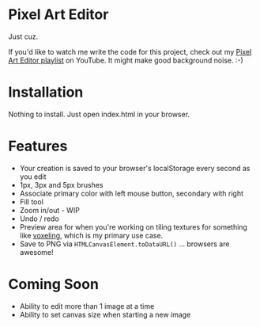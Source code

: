 # Pixel Art Editor

Just cuz.

If you'd like to watch me write the code for this project, check out my [Pixel Art Editor playlist](https://www.youtube.com/playlist?list=PLGonE3T1sorSsJwFLeuFBOc26oRJaMfA5) on YouTube. It might make good background noise. :-)

# Installation

Nothing to install. Just open index.html in your browser.

# Features

* Your creation is saved to your browser's localStorage every second as you edit
* 1px, 3px and 5px brushes
* Associate primary color with left mouse button, secondary with right
* Fill tool
* Zoom in/out - WIP
* Undo / redo
* Preview area for when you're working on tiling textures for something like [voxeling](https://github.com/alanszlosek/voxeling), which is my primary use case.
* Save to PNG via `HTMLCanvasElement.toDataURL()` ... browsers are awesome!

# Coming Soon

* Ability to edit more than 1 image at a time
* Ability to set canvas size when starting a new image